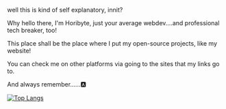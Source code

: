 well this is kind of self explanatory, innit?

Why hello there, I'm Horibyte, just your average webdev....and professional tech breaker, too!

This place shall be the place where I put my open-source projects, like my website!

You can check me on other platforms via going to the sites that my links go to.

And always remember......🅰

[![Top Langs](https://github-readme-stats.vercel.app/api/top-langs/?username=horibyte&layout=donut)](https://github.com/anuraghazra/github-readme-stats)

<!---
horibyte/horibyte is a ✨ special ✨ repository because its `README.md` (this file) appears on your GitHub profile.
You can click the Preview link to take a look at your changes.
--->
